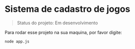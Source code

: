 <h1>Sistema de cadastro de jogos </h1>

> Status do projeto: Em desenvolvimento

Para rodar esse projeto na sua maquina, por favor digite:

```
node app.js
```
